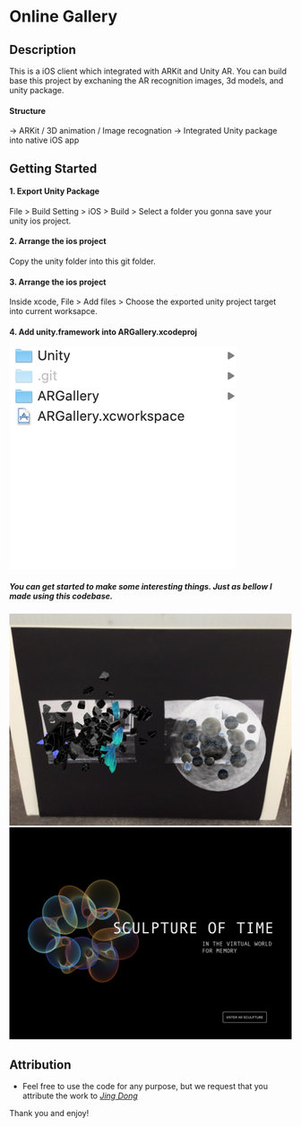 # Online Gallery


## Description

This is a iOS client which integrated with ARKit and Unity AR. You can build base this project by exchaning the  AR recognition images, 3d models, and unity package. 

#### Structure
-> ARKit / 3D animation / Image recognation
-> Integrated Unity package into native iOS app

## Getting Started

#### 1. Export Unity Package
File > Build Setting > iOS > Build > 
Select a folder you gonna save your unity ios project. 
#### 2. Arrange the ios project 
Copy the unity folder into this git folder.
#### 3. Arrange the ios project 
Inside xcode, File > Add files > Choose the exported unity project target into current worksapce.
#### 4.  Add unity.framework into ARGallery.xcodeproj
<img src="https://raw.githubusercontent.com/artjing/ARGallery-iOS-ARkit-Unity/master/Assets/l_3.png" />


##### You can get started to make some interesting things. Just as bellow I made using this codebase.
<img src="https://raw.githubusercontent.com/artjing/ARGallery-iOS-ARkit-Unity/master/Assets/I_1.PNG" />      
<img src="https://raw.githubusercontent.com/artjing/ARGallery-iOS-ARkit-Unity/master/Assets/1_2.PNG" />    


## Attribution

-   Feel free to use the code for any purpose, but we request that you attribute the work to  [_Jing Dong_](https://github.com/artjing)  

Thank you and enjoy!
